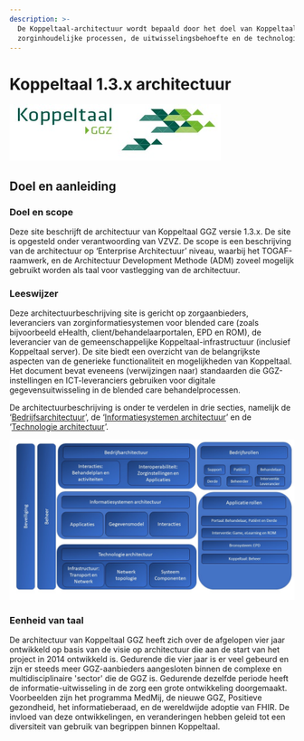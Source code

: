```yaml
---
description: >-
  De Koppeltaal-architectuur wordt bepaald door het doel van Koppeltaal,
  zorginhoudelijke processen, de uitwisselingsbehoefte en de technologie..
---
```


# Koppeltaal 1.3.x architectuur



![](.gitbook/assets/koppeltaal%20%281%29.jpg)



## Doel en aanleiding

### Doel en scope

Deze site beschrijft de architectuur van Koppeltaal GGZ versie 1.3.x. De site is opgesteld onder verantwoording van VZVZ. De scope is een beschrijving van de architectuur op ‘Enterprise Architectuur’ niveau, waarbij het TOGAF-raamwerk, en de Architectuur Development Methode \(ADM\) zoveel mogelijk gebruikt worden als taal voor vastlegging van de architectuur.

### Leeswijzer

Deze architectuurbeschrijving site is gericht op zorgaanbieders, leveranciers van zorginformatiesystemen voor blended care \(zoals bijvoorbeeld eHealth, client/behandelaarportalen, EPD en ROM\), de leverancier van de gemeenschappelijke Koppeltaal-infrastructuur \(inclusief Koppeltaal server\). De site biedt een overzicht van de belangrijkste aspecten van de generieke functionaliteit en mogelijkheden van Koppeltaal. Het document bevat eveneens \(verwijzingen naar\) standaarden die GGZ-instellingen en ICT-leveranciers gebruiken voor digitale gegevensuitwisseling in de blended care behandelprocessen.

De architectuurbeschrijving is onder te verdelen in drie secties, namelijk de ‘[Bedrijfsarchitectuur](https://stibbe.gitbook.io/koppeltaal-1-3-x-architectuur/bedrijfsarchitectuur)’, de ‘[Informatiesystemen architectuur](https://stibbe.gitbook.io/koppeltaal-1-3-x-architectuur/informatiesystemen-architectuur)’ en de ‘[Technologie architectuur](https://stibbe.gitbook.io/koppeltaal-1-3-x-architectuur/technologie-architectuur)’.

![Koppeltaal architectuur](.gitbook/assets/1.jpeg)

### Eenheid van taal

De architectuur van Koppeltaal GGZ heeft zich over de afgelopen vier jaar ontwikkeld op basis van de visie op architectuur die aan de start van het project in 2014 ontwikkeld is. Gedurende die vier jaar is er veel gebeurd en zijn er steeds meer GGZ-aanbieders aangesloten binnen de complexe en multidisciplinaire 'sector' die de GGZ is. Gedurende dezelfde periode heeft de informatie-uitwisseling in de zorg een grote ontwikkeling doorgemaakt. Voorbeelden zijn het programma MedMij, de nieuwe GGZ, Positieve gezondheid, het informatieberaad, en de wereldwijde adoptie van FHIR. De invloed van deze ontwikkelingen, en veranderingen hebben geleid tot een diversiteit van gebruik van begrippen binnen Koppeltaal.

